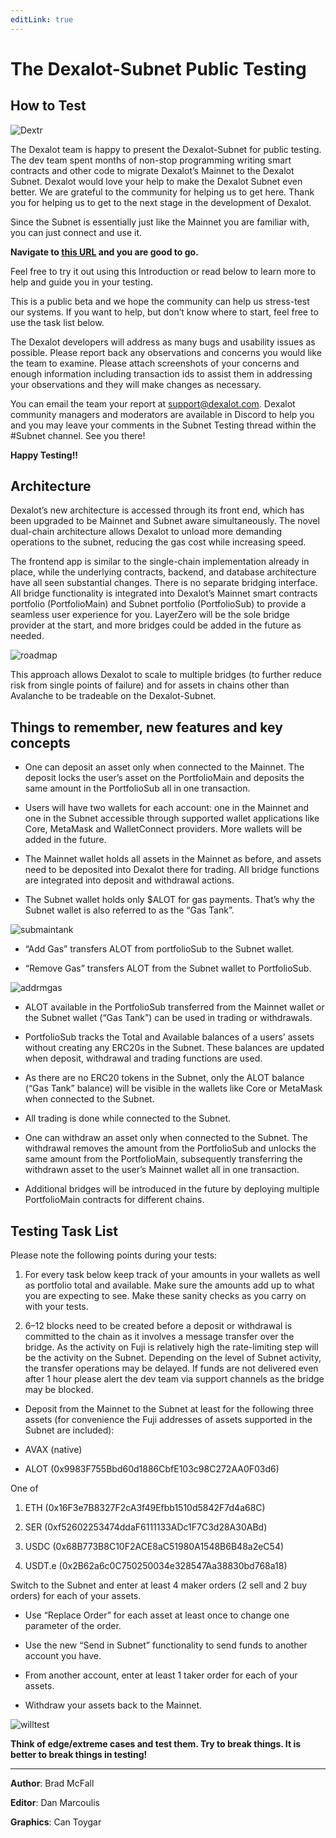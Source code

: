 ```yaml
---
editLink: true
---
```


# The Dexalot-Subnet Public Testing

 ## How to Test

![Dextr](/images/howtotest/dextrcomp.png)

The Dexalot team is happy to present the Dexalot-Subnet for public testing. The dev team spent months of non-stop programming writing smart contracts and other code to migrate Dexalot’s Mainnet to the Dexalot Subnet. Dexalot would love your help to make the Dexalot Subnet even better. We are grateful to the community for helping us to get here. Thank you for helping us to get to the next stage in the development of Dexalot.

Since the Subnet is essentially just like the Mainnet you are familiar with, you can just connect and use it.

 **Navigate to [this URL](https://app.dexalot-test.com/trade) and you are good to go.**

Feel free to try it out using this Introduction or read below to learn more to help and guide you in your testing.

<YouTube id="vRvaswPuMNg" />

This is a public beta and we hope the community can help us stress-test our systems. If you want to help, but don’t know where to start, feel free to use the task list below.

The Dexalot developers will address as many bugs and usability issues as possible. Please report back any observations and concerns you would like the team to examine. Please attach screenshots of your concerns and enough information including transaction ids to assist them in addressing your observations and they will make changes as necessary.

You can email the team your report at [support@dexalot.com](support@dexalot.com). Dexalot community managers and moderators are available in Discord to help you and you may leave your comments in the Subnet Testing thread within the #Subnet channel. See you there!

**Happy Testing!!**

## **Architecture**

Dexalot’s new architecture is accessed through its front end, which has been upgraded to be Mainnet and Subnet aware simultaneously. The novel dual-chain architecture allows Dexalot to unload more demanding operations to the subnet, reducing the gas cost while increasing speed.

The frontend app is similar to the single-chain implementation already in place, while the underlying contracts, backend, and database architecture have all seen substantial changes. There is no separate bridging interface. All bridge functionality is integrated into Dexalot’s Mainnet smart contracts portfolio (PortfolioMain) and Subnet portfolio (PortfolioSub) to provide a seamless user experience for you. LayerZero will be the sole bridge provider at the start, and more bridges could be added in the future as needed.

![roadmap](/images/howtotest/roadmp.png)

This approach allows Dexalot to scale to multiple bridges (to further reduce risk from single points of failure) and for assets in chains other than Avalanche to be tradeable on the Dexalot-Subnet.

## Things to remember, new features and key concepts

* One can deposit an asset only when connected to the Mainnet. The deposit locks the user’s asset on the PortfolioMain and deposits the same amount in the PortfolioSub all in one transaction.

* Users will have two wallets for each account: one in the Mainnet and one in the Subnet accessible through supported wallet applications like Core, MetaMask and WalletConnect providers. More wallets will be added in the future.

* The Mainnet wallet holds all assets in the Mainnet as before, and assets need to be deposited into Dexalot there for trading. All bridge functions are integrated into deposit and withdrawal actions.

* The Subnet wallet holds only $ALOT for gas payments. That’s why the Subnet wallet is also referred to as the “Gas Tank”.

![submaintank](/images/howtotest/submaintank.png)

* “Add Gas” transfers ALOT from portfolioSub to the Subnet wallet.

* “Remove Gas” transfers ALOT from the Subnet wallet to PortfolioSub.

![addrmgas](/images/howtotest/addrmgas.png)

* ALOT available in the PortfolioSub transferred from the Mainnet wallet or the Subnet wallet (“Gas Tank”) can be used in trading or withdrawals.

* PortfolioSub tracks the Total and Available balances of a users’ assets without creating any ERC20s in the Subnet. These balances are updated when deposit, withdrawal and trading functions are used.

* As there are no ERC20 tokens in the Subnet, only the ALOT balance (“Gas Tank” balance) will be visible in the wallets like Core or MetaMask when connected to the Subnet.

* All trading is done while connected to the Subnet.

* One can withdraw an asset only when connected to the Subnet. The withdrawal removes the amount from the PortfolioSub and unlocks the same amount from the PortfolioMain, subsequently transferring the withdrawn asset to the user’s Mainnet wallet all in one transaction.

* Additional bridges will be introduced in the future by deploying multiple PortfolioMain contracts for different chains.

## Testing Task List

Please note the following points during your tests:

1.  For every task below keep track of your amounts in your wallets as well as portfolio total and available. Make sure the amounts add up to what you are expecting to see. Make these sanity checks as you carry on with your tests.

2.  6–12 blocks need to be created before a deposit or withdrawal is committed to the chain as it involves a message transfer over the bridge. As the activity on Fuji is relatively high the rate-limiting step will be the activity on the Subnet. Depending on the level of Subnet activity, the transfer operations may be delayed. If funds are not delivered even after 1 hour please alert the dev team via support channels as the bridge may be blocked.

* Deposit from the Mainnet to the Subnet at least for the following three assets (for convenience the Fuji addresses of assets supported in the Subnet are included):

* AVAX (native)

* ALOT (0x9983F755Bbd60d1886CbfE103c98C272AA0F03d6)

One of

1.  ETH (0x16F3e7B8327F2cA3f49Efbb1510d5842F7d4a68C)

2.  SER (0xf52602253474ddaF6111133ADc1F7C3d28A30ABd)

3. USDC (0x68B773B8C10F2ACE8aC51980A1548B6B48a2eC54)

4. USDT.e (0x2B62a6c0C750250034e328547Aa38830bd768a18)

Switch to the Subnet and enter at least 4 maker orders (2 sell and 2 buy orders) for each of your assets.

* Use “Replace Order” for each asset at least once to change one parameter of the order.

* Use the new “Send in Subnet” functionality to send funds to another account you have.

* From another account, enter at least 1 taker order for each of your assets.

* Withdraw your assets back to the Mainnet.

![willtest](/images/howtotest/dextrbarttest.png)

**Think of edge/extreme cases and test them. Try to break things. It is better to break things in testing!**

---
**Author**: Brad McFall

**Editor**: Dan Marcoulis

**Graphics**: Can Toygar
